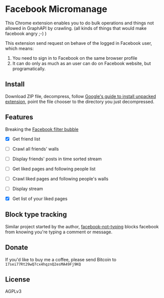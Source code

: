 # Facebook Micromanage

This Chrome extension enables you to do bulk operations and things not allowed in GraphAPI by crawling. (all kinds of things that would make facebook angry ;-) )

This extension send request on behave of the logged in Facebook user, which means:

1. You need to sign in to Facebook on the same browser profile
2. It can do only as much as an user can do on Facebook website, but programatically.

## Install

Download ZIP file, decompress, follow [Google's guide to install unpacked extension](https://developer.chrome.com/extensions/getstarted#unpacked), point the file chooser to the directory you just decompressed.

## Features

Breaking the [Facebook filter bubble](https://en.wikipedia.org/wiki/Filter_bubble)

- [x] Get friend list
- [ ] Crawl all friends' walls
- [ ] Display friends' posts in time sorted stream
- [ ] Get liked pages and following people list
- [ ] Crawl liked pages and following people's walls
- [ ] Display stream

- [x] Get list of your liked pages

## Block type tracking

Similar project started by the author, [facebook-not-typing](https://github.com/pellaeon/facebook-not-typing) blocks facebook from knowing you're typing a comment or message.

## Donate

If you'd like to buy me a coffee, please send Bitcoin to `17sei77Rt29wQ7cx4hqznQ2esMA49Fj9KQ`

## License
AGPLv3
